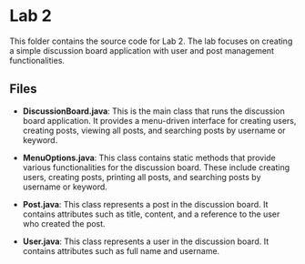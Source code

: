 # Lab 2

This folder contains the source code for Lab 2. The lab focuses on creating a simple discussion board application with user and post management functionalities.

## Files

- **DiscussionBoard.java**: This is the main class that runs the discussion board application. It provides a menu-driven interface for creating users, creating posts, viewing all posts, and searching posts by username or keyword.

- **MenuOptions.java**: This class contains static methods that provide various functionalities for the discussion board. These include creating users, creating posts, printing all posts, and searching posts by username or keyword.

- **Post.java**: This class represents a post in the discussion board. It contains attributes such as title, content, and a reference to the user who created the post.

- **User.java**: This class represents a user in the discussion board. It contains attributes such as full name and username.
